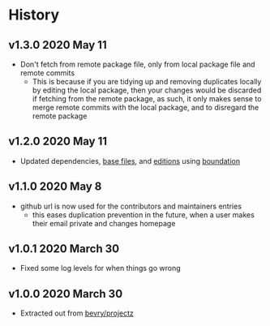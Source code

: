 # History

## v1.3.0 2020 May 11

-   Don't fetch from remote package file, only from local package file and remote commits
    -   This is because if you are tidying up and removing duplicates locally by editing the local package, then your changes would be discarded if fetching from the remote package, as such, it only makes sense to merge remote commits with the local package, and to disregard the remote package

## v1.2.0 2020 May 11

-   Updated dependencies, [base files](https://github.com/bevry/base), and [editions](https://editions.bevry.me) using [boundation](https://github.com/bevry/boundation)

## v1.1.0 2020 May 8

-   github url is now used for the contributors and maintainers entries
    -   this eases duplication prevention in the future, when a user makes their email private and changes homepage

## v1.0.1 2020 March 30

-   Fixed some log levels for when things go wrong

## v1.0.0 2020 March 30

-   Extracted out from [bevry/projectz](https://github.com/bevry/projectz)
